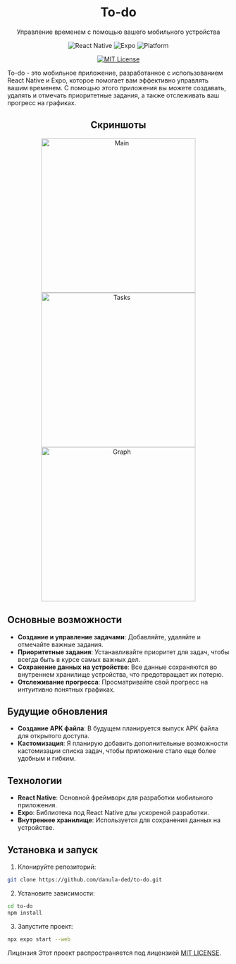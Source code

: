 <div align="center">

  # To-do 
  Управление временем с помощью вашего мобильного устройства

  ![React Native](https://img.shields.io/badge/React%20Native-0.73.4-blue.svg)
  ![Expo](https://img.shields.io/badge/Expo-~50.0.13-blue.svg)
  ![Platform](https://img.shields.io/badge/Platform-iOS%20|%20Android|%20Web-brightgreen)
  
  [![MIT License](https://img.shields.io/badge/License-MIT-blue.svg)](https://github.com/danula-ded/to-do/blob/master/LICENSE)
  
</div>

To-do - это мобильное приложение, разработанное с использованием React Native и Expo, которое помогает вам эффективно управлять вашим временем. С помощью этого приложения вы можете создавать, удалять и отмечать приоритетные задания, а также отслеживать ваш прогресс на графиках.

<div align="center">
  
  ## Скриншоты
  
  <img src="https://github.com/user-attachments/assets/1ee537b4-2c27-4e8e-a573-58e4d73e4f61" alt="Main" height="350" />
  <img src="https://github.com/user-attachments/assets/b0669230-bc3d-482e-893a-4d45ad692aec" alt="Tasks" height="350" />
  <img src="https://github.com/user-attachments/assets/55f94851-a666-45bf-9eac-069fbedad5bd" alt="Graph" height="350" />

</div>

## Основные возможности

- **Создание и управление задачами**: Добавляйте, удаляйте и отмечайте важные задания.
- **Приоритетные задания**: Устанавливайте приоритет для задач, чтобы всегда быть в курсе самых важных дел.
- **Сохранение данных на устройстве**: Все данные сохраняются во внутреннем хранилище устройства, что предотвращает их потерю.
- **Отслеживание прогресса**: Просматривайте свой прогресс на интуитивно понятных графиках.

## Будущие обновления

- **Создание APK файла**: В будущем планируется выпуск APK файла для открытого доступа.
- **Кастомизация**: Я планирую добавить дополнительные возможности кастомизации списка задач, чтобы приложение стало еще более удобным и гибким.

## Технологии

- **React Native**: Основной фреймворк для разработки мобильного приложения.
- **Expo**: Библиотека под React Native длы ускореной разработки.
- **Внутреннее хранилище**: Используется для сохранения данных на устройстве.

## Установка и запуск

1. Клонируйте репозиторий:
```bash
git clone https://github.com/danula-ded/to-do.git
```
2. Установите зависимости:
```bash
cd to-do
npm install
```
3. Запустите проект:
```bash
npx expo start --web
```


Лицензия
Этот проект распространяется под лицензией [MIT LICENSE](./LICENSE).
